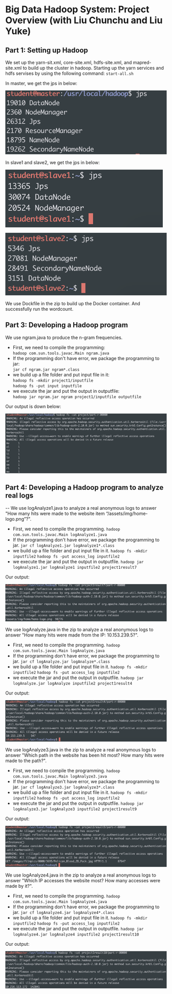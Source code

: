 # Big Data Hadoop System: Project Overview (with Liu Chunchu and Liu Yuke)

## Part 1: Setting up Hadoop

We set up the yarn-sit.xml, core-site.xml, hdfs-site.xml, and mapred-site.xml to build up the cluster in hadoop. Starting up the yarn services and hdfs servises by using the following command:
`start-all.sh`

In master, we get the jps in below:

![master.png](https://github.com/ILing82816/ds_hadoop_proj/blob/master/Figure/master.png)

In slave1 and slave2, we get the jps in below:

![slave1.png](https://github.com/ILing82816/ds_hadoop_proj/blob/master/Figure/slave1.png)

![slave2.png](https://github.com/ILing82816/ds_hadoop_proj/blob/master/Figure/slave2.png)

We use Dockfile in the zip to build up the Docker container. And successfully run the wordcount.


## Part 3: Developing a Hadoop program

We use ngram.java to produce the n-gram frequencies. 

- First, we need to compile the programming:  
    `hadoop com.sun.tools.javac.Main ngram.java`    
- If the programming don't have error, we package the programming to jar:  
    `jar cf ngram.jar ngram*.class`  
- we build up a file folder and put input file in it:  
    `hadoop fs -mkdir project1/inputfile`    
    `hadoop fs -put input inputfile`  
- we execute the jar and put the output in outputfile:  
    `hadoop jar ngram.jar ngram project1/inputfile outputfile`  

Our output is down below:  

![output1.png](https://github.com/ILing82816/ds_hadoop_proj/blob/master/Figure/output1.png)

## Part 4: Developing a Hadoop program to analyze real logs 
--
We use logAnalyze1.java to analyze a real anonymous logs to answer "How many hits were made to the website item “/assets/img/home-logo.png”?". 

- First, we need to compile the programming. `hadoop com.sun.tools.javac.Main logAnalyze1.java` 
- If the programming don't have error, we package the programming to jar. `jar cf logAnalyze1.jar logAnalyze1*.class` 
- we build up a file folder and put input file in it. `hadoop fs -mkdir inputfile2` `hadoop fs -put access_log inputfile2` 
- we execute the jar and put the output in outputfile. `hadoop jar logAnalyze1.jar logAnalyze1 inputfile2 project1result7`  

Our output:

![output41.png](https://github.com/ILing82816/ds_hadoop_proj/blob/master/Figure/output41.png)

We use logAnalyze.java in the zip to analyze a real anonymous logs to answer "How many hits were made from the IP: 10.153.239.5?". 

- First, we need to compile the programming. `hadoop com.sun.tools.javac.Main logAnalyze.java` 
- If the programming don't have error, we package the programming to jar. `jar cf logAnalyze.jar logAnalyze*.class` 
- we build up a file folder and put input file in it. `hadoop fs -mkdir inputfile2` `hadoop fs -put access_log inputfile2` 
- we execute the jar and put the output in outputfile. `hadoop jar logAnalyze.jar logAnalyze inputfile2 project1result4`  

Our output:

![output42.png](https://github.com/ILing82816/ds_hadoop_proj/blob/master/Figure/output42.png)

We use logAnalyze3.java in the zip to analyze a real anonymous logs to answer "Which path in the website has been hit most? How many hits were made to the path?". 

- First, we need to compile the programming. `hadoop com.sun.tools.javac.Main logAnalyze3.java` 
- If the programming don't have error, we package the programming to jar. `jar cf logAnalyze3.jar logAnalyze3*.class` 
- we build up a file folder and put input file in it. `hadoop fs -mkdir inputfile2` `hadoop fs -put access_log inputfile2` 
- we execute the jar and put the output in outputfile. `hadoop jar logAnalyze3.jar logAnalyze3 inputfile2 project1result9`  

Our output:

![output3.png](https://github.com/ILing82816/ds_hadoop_proj/blob/master/Figure/output3.png)

We use logAnalyze4.java in the zip to analyze a real anonymous logs to answer "Which IP accesses the website most? How many accesses were made by it?". 

- First, we need to compile the programming. `hadoop com.sun.tools.javac.Main logAnalyze4.java` 
- If the programming don't have error, we package the programming to jar. `jar cf logAnalyze4.jar logAnalyze4*.class`
- we build up a file folder and put input file in it. `hadoop fs -mkdir inputfile2` `hadoop fs -put access_log inputfile2` 
- we execute the jar and put the output in outputfile. `hadoop jar logAnalyze4.jar logAnalyze4 inputfile2 project1result10`  

Our output:

![output44.png](https://github.com/ILing82816/ds_hadoop_proj/blob/master/Figure/output44.png)
